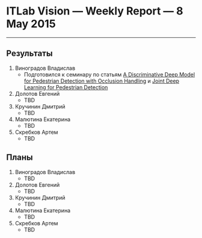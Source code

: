# ITLab Vision — Weekly Report — 8 May 2015

----------------

## Результаты

  1. Виноградов Владислав
     - Подготовился к семинару по статьям [A Discriminative Deep Model for Pedestrian Detection with Occlusion Handling](http://mmlab.ie.cuhk.edu.hk/archive/2012/ouyangWcvpr12.pdf) и [Joint Deep Learning for Pedestrian Detection](http://www.ee.cuhk.edu.hk/~xgwang/papers/ouyangWiccv13.pdf)
  1. Долотов Евгений
     - TBD
  1. Кручинин Дмитрий
     - TBD
  1. Малютина Екатерина
     - TBD
  1. Скребков Артем
     - TBD

## Планы

  1. Виноградов Владислав
     - TBD
  1. Долотов Евгений
     - TBD
  1. Кручинин Дмитрий
     - TBD
  1. Малютина Екатерина
     - TBD
  1. Скребков Артем
     - TBD
